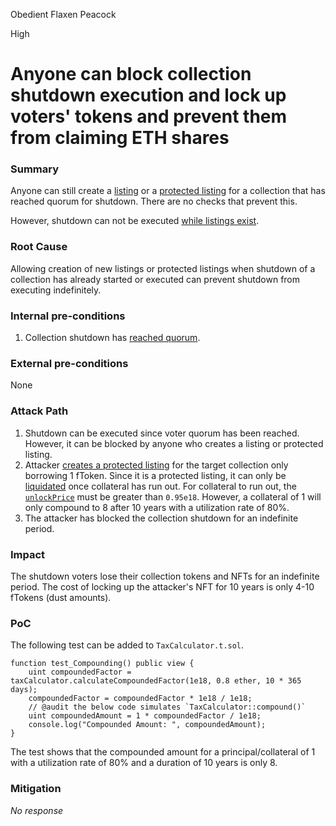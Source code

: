 Obedient Flaxen Peacock

High

# Anyone can block collection shutdown execution and lock up voters' tokens and prevent them from claiming ETH shares

### Summary

Anyone can still create a [listing](https://github.com/sherlock-audit/2024-08-flayer/blob/main/flayer/src/contracts/Listings.sol#L130-L166) or a [protected listing](https://github.com/sherlock-audit/2024-08-flayer/blob/main/flayer/src/contracts/ProtectedListings.sol#L117-L156) for a collection that has reached quorum for shutdown. There are no checks that prevent this.

However, shutdown can not be executed [while listings exist](https://github.com/sherlock-audit/2024-08-flayer/blob/main/flayer/src/contracts/utils/CollectionShutdown.sol#L241).

### Root Cause

Allowing creation of new listings or protected listings when shutdown of a collection has already started or executed can prevent shutdown from executing indefinitely.

### Internal pre-conditions

1. Collection shutdown has [reached quorum](https://github.com/sherlock-audit/2024-08-flayer/blob/main/flayer/src/contracts/utils/CollectionShutdown.sol#L208-L211).

### External pre-conditions

None

### Attack Path

1. Shutdown can be executed since voter quorum has been reached. However, it can be blocked by anyone who creates a listing or protected listing. 
2. Attacker [creates a protected listing](https://github.com/sherlock-audit/2024-08-flayer/blob/main/flayer/src/contracts/ProtectedListings.sol#L117-L156) for the target collection only borrowing 1 fToken. Since it is a protected listing, it can only be [liquidated](https://github.com/sherlock-audit/2024-08-flayer/blob/main/flayer/src/contracts/ProtectedListings.sol#L431-L432) once collateral has run out. For collateral to run out, the [`unlockPrice`](https://github.com/sherlock-audit/2024-08-flayer/blob/main/flayer/src/contracts/ProtectedListings.sol#L500) must be greater than `0.95e18`. However, a collateral of 1 will only compound to 8 after 10 years with a utilization rate of 80%.
3. The attacker has blocked the collection shutdown for an indefinite period. 

### Impact

The shutdown voters lose their collection tokens and NFTs for an indefinite period. The cost of locking up the attacker's NFT for 10 years is only 4-10 fTokens (dust amounts).



### PoC

The following test can be added to `TaxCalculator.t.sol`. 

```solidity
function test_Compounding() public view {
    uint compoundedFactor = taxCalculator.calculateCompoundedFactor(1e18, 0.8 ether, 10 * 365 days);
    compoundedFactor = compoundedFactor * 1e18 / 1e18;
    // @audit the below code simulates `TaxCalculator::compound()`
    uint compoundedAmount = 1 * compoundedFactor / 1e18;
    console.log("Compounded Amount: ", compoundedAmount);
}
```

The test shows that the compounded amount for a principal/collateral of 1 with a utilization rate of 80% and a duration of 10 years is only 8.

### Mitigation

_No response_